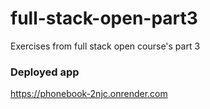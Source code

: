 # full-stack-open-part3

Exercises from full stack open course's part 3

### Deployed app

https://phonebook-2njc.onrender.com
